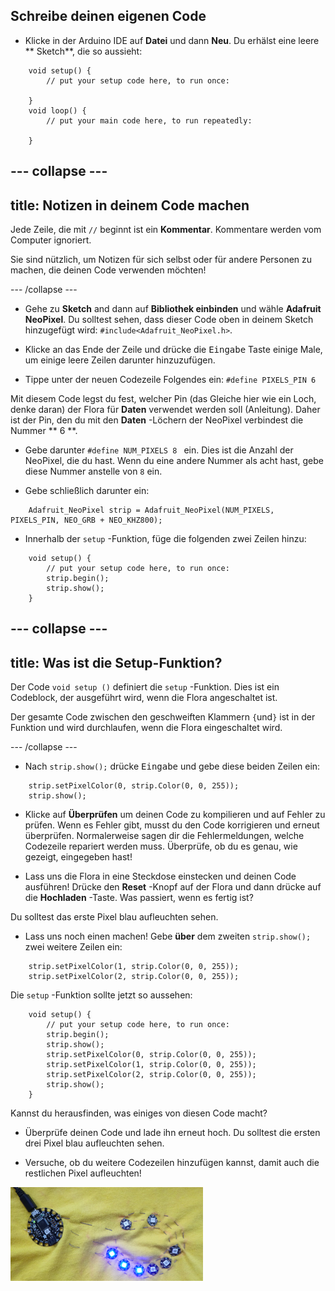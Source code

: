 ## Schreibe deinen eigenen Code

+ Klicke in der Arduino IDE auf **Datei** und dann **Neu**. Du erhälst eine leere ** Sketch**, die so aussieht:
```
    void setup() {
        // put your setup code here, to run once:

    }
    void loop() {
        // put your main code here, to run repeatedly:

    }
```

--- collapse ---
---
title: Notizen in deinem Code machen
---

Jede Zeile, die mit `//` beginnt ist ein **Kommentar**. Kommentare werden vom Computer ignoriert.

Sie sind nützlich, um Notizen für sich selbst oder für andere Personen zu machen, die deinen Code verwenden möchten!

--- /collapse ---

+ Gehe zu **Sketch** and dann auf **Bibliothek einbinden** und wähle **Adafruit NeoPixel**. Du solltest sehen, dass dieser Code oben in deinem Sketch hinzugefügt wird: `#include<Adafruit_NeoPixel.h>`.

+ Klicke an das Ende der Zeile und drücke die <kbd>Eingabe</kbd> Taste einige Male, um einige leere Zeilen darunter hinzuzufügen.

+ Tippe unter der neuen Codezeile Folgendes ein: `#define PIXELS_PIN 6`

Mit diesem Code legst du fest, welcher Pin (das Gleiche hier wie ein Loch, denke daran) der Flora für **Daten** verwendet werden soll \(Anleitung\). Daher ist der Pin, den du mit den **Daten** -Löchern der NeoPixel verbindest die Nummer ** 6 **.

+ Gebe darunter `#define NUM_PIXELS 8 ` ein. Dies ist die Anzahl der NeoPixel, die du hast. Wenn du eine andere Nummer als acht hast, gebe diese Nummer anstelle von `8` ein.

+ Gebe schließlich darunter ein:

``` 
    Adafruit_NeoPixel strip = Adafruit_NeoPixel(NUM_PIXELS, PIXELS_PIN, NEO_GRB + NEO_KHZ800);
```

+ Innerhalb der `setup` -Funktion, füge die folgenden zwei Zeilen hinzu:

``` 
    void setup() {
        // put your setup code here, to run once:
        strip.begin();
        strip.show();
    }
```

--- collapse ---
---
title: Was ist die Setup-Funktion?
---

Der Code `void setup ()` definiert die `setup` -Funktion. Dies ist ein Codeblock, der ausgeführt wird, wenn die Flora angeschaltet ist.

Der gesamte Code zwischen den geschweiften Klammern `{`und`}` ist in der Funktion und wird durchlaufen, wenn die Flora eingeschaltet wird.

--- /collapse ---

+ Nach `strip.show();` drücke <kbd>Eingabe</kbd> und gebe diese beiden Zeilen ein:

``` 
    strip.setPixelColor(0, strip.Color(0, 0, 255));
    strip.show();
```

+ Klicke auf **Überprüfen** um deinen Code zu kompilieren und auf Fehler zu prüfen. Wenn es Fehler gibt, musst du den Code korrigieren und erneut überprüfen. Normalerweise sagen dir die Fehlermeldungen, welche Codezeile repariert werden muss. Überprüfe, ob du es genau, wie gezeigt, eingegeben hast!

+ Lass uns die Flora in eine Steckdose einstecken und deinen Code ausführen! Drücke den **Reset** -Knopf auf der Flora und dann drücke auf die **Hochladen** -Taste. Was passiert, wenn es fertig ist?

Du solltest das erste Pixel blau aufleuchten sehen.

+ Lass uns noch einen machen! Gebe **über** dem zweiten `strip.show();` zwei weitere Zeilen ein:

```
    strip.setPixelColor(1, strip.Color(0, 0, 255));
    strip.setPixelColor(2, strip.Color(0, 0, 255));
```

Die `setup` -Funktion sollte jetzt so aussehen:

``` 
    void setup() {
        // put your setup code here, to run once:
        strip.begin();
        strip.show();
        strip.setPixelColor(0, strip.Color(0, 0, 255));
        strip.setPixelColor(1, strip.Color(0, 0, 255));
        strip.setPixelColor(2, strip.Color(0, 0, 255));
        strip.show();
    }
```

Kannst du herausfinden, was einiges von diesen Code macht?

+ Überprüfe deinen Code und lade ihn erneut hoch. Du solltest die ersten drei Pixel blau aufleuchten sehen.

+ Versuche, ob du weitere Codezeilen hinzufügen kannst, damit auch die restlichen Pixel aufleuchten!

![](images/threeBlue.png)


